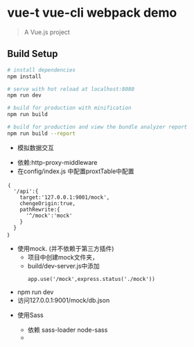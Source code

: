 # vue-t  vue-cli webpack demo

> A Vue.js project

## Build Setup

``` bash
# install dependencies
npm install

# serve with hot reload at localhost:8080
npm run dev

# build for production with minification
npm run build

# build for production and view the bundle analyzer report
npm run build --report
```




+ 模拟数据交互
 - 依赖:http-proxy-middleware
 - 在config/index.js  中配置proxtTable中配置
  ```
  ｛
    '/api':{
      target:'127.0.0.1:9001/mock',
      chengeOrigin:true,
      pathRewrite:{
        '^/mock':'mock'
      }
    }
  ｝
  ```
+ 使用mock.   (并不依赖于第三方插件)
  - 项目中创建mock文件夹，
  - build/dev-server.js中添加
    ```
    app.use('/mock',express.status('./mock'))
    ```
 - npm run dev
 - 访问127.0.0.1:9001/mock/db.json

+ 使用Sass
  - 依赖    sass-loader   node-sass
  - <style lang='scss'>

+ 使用UI插件
  - 使用 element-ui

  - 引入：
    ```
      import 'element-ui/lib/theme-default/index.css'
      import {Button, Alert} from 'element-ui'
    ```
  - 挂载：
    ```
      Vue.use(Button)
      Vue.use(Alert)
    ```
+ ajax
  - 依赖：axios

  - 引入：import axios from 'axios'

  - 挂载：  Vue.prototype.$axios = axios

  - 使用：
  ```
    methods: {
      submitForm () {
        axios.get('/mock/db.json', {

        }).then(function (res) {
          console.log(res)
        })
      }
    },
    mounted: function () {
      this.submitForm()
    }
  ```

+ 路由
  - 依赖：VueRouter

  - 引入：import VueRouter from 'vue-router'

  - 挂载：Vue.use(VueRouter)

  - 定义：（routers变量名避免冲突）
```
  const routers=new VueRouter({
    router
  })
```
  - 注册路由 router/index.js

For detailed explanation on how things work, checkout the [guide](http://vuejs-templates.github.io/webpack/) and [docs for vue-loader](http://vuejs.github.io/vue-loader).
